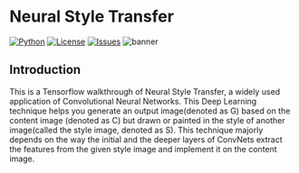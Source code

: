 # Neural Style Transfer
[![Python](https://img.shields.io/badge/Python-3.8.0-blue)]() 
[![License](https://img.shields.io/github/license/SivinX11/Neural_Style_Transfer)](https://github.com/SivinX11/Neural_Style_Transfer/blob/master/LICENSE) 
[![Issues](https://img.shields.io/github/issues/SivinX11/Neural_Style_Transfer)]()
![banner](https://miro.medium.com/max/2000/1*oPfTQsDXbqQmuFpizA25HA.png)

## Introduction
This is a Tensorflow walkthrough of Neural Style Transfer, a widely used application of Convolutional Neural Networks. This Deep Learning technique helps you generate an output image(denoted as G) based on the content image (denoted as C) but drawn or painted in the style of another image(called the style image, denoted as S). This technique majorly depends on the way the initial and the deeper layers of ConvNets extract the features from the given style image and implement it on the content image.
